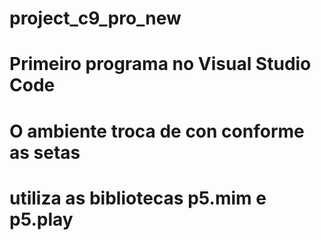 # project_c9_pro_new
# Primeiro programa no Visual Studio Code
# O ambiente troca de con conforme as setas
# utiliza as bibliotecas p5.mim e p5.play